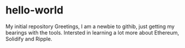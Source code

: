 # hello-world
My initial repository
Greetings, I am a newbie to githib, just getting my bearings with the tools.
Intersted in learning a lot more about Ethereum, Solidify and Ripple.
